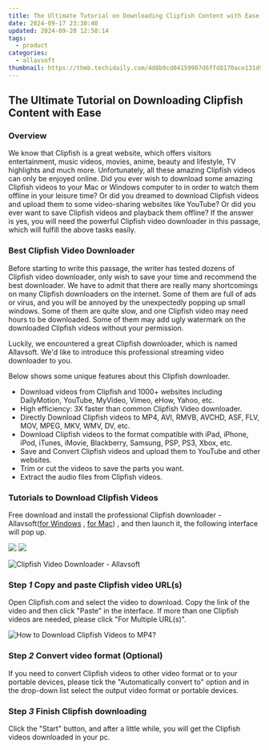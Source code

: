 ```yaml
---
title: The Ultimate Tutorial on Downloading Clipfish Content with Ease
date: 2024-09-17 23:30:40
updated: 2024-09-20 12:58:14
tags:
  - product
categories:
  - allavsoft
thumbnail: https://thmb.techidaily.com/4d8b9cd04159907d6ffd8170ace131d919d2ce436fc15107daf1c967de0dbd7e.jpg
---
```


## The Ultimate Tutorial on Downloading Clipfish Content with Ease

### Overview

We know that Clipfish is a great website, which offers visitors entertainment, music videos, movies, anime, beauty and lifestyle, TV highlights and much more. Unfortunately, all these amazing Clipfish videos can only be enjoyed online. Did you ever wish to download some amazing Clipfish videos to your Mac or Windows computer to in order to watch them offline in your leisure time? Or did you dreamed to download Clipfish videos and upload them to some video-sharing websites like YouTube? Or did you ever want to save Clipfish videos and playback them offline? If the answer is yes, you will need the powerful Clipfish video downloader in this passage, which will fulfill the above tasks easily.

### Best Clipfish Video Downloader

Before starting to write this passage, the writer has tested dozens of Clipfish video downloader, only wish to save your time and recommend the best downloader. We have to admit that there are really many shortcomings on many Clipfish downloaders on the internet. Some of them are full of ads or virus, and you will be annoyed by the unexpectedly popping up small windows. Some of them are quite slow, and one Clipfish video may need hours to be downloaded. Some of them may add ugly watermark on the downloaded Clipfish videos without your permission.

Luckily, we encountered a great Clipfish downloader, which is named Allavsoft. We'd like to introduce this professional streaming video downloader to you.

Below shows some unique features about this Clipfish downloader.

* Download videos from Clipfish and 1000+ websites including DailyMotion, YouTube, MyVideo, Vimeo, eHow, Yahoo, etc.
* High efficiency: 3X faster than common Clipfish Video downloader.
* Directly Download Clipfish videos to MP4, AVI, RMVB, AVCHD, ASF, FLV, MOV, MPEG, MKV, WMV, DV, etc.
* Download Clipfish videos to the format compatible with iPad, iPhone, iPod, iTunes, iMovie, Blackberry, Samsung, PSP, PS3, Xbox, etc.
* Save and Convert Clipfish videos and upload them to YouTube and other websites.
* Trim or cut the videos to save the parts you want.
* Extract the audio files from Clipfish videos.

### Tutorials to Download Clipfish Videos

Free download and install the professional Clipfish downloader - Allavsoft([for Windows](https://tools.techidaily.com/allavsoft/products/) , [for Mac](https://tools.techidaily.com/allavsoft/products/)) , and then launch it, the following interface will pop up.

[![](https://www.allavsoft.com/how-to/../images/how-to/free-download-win.jpg)](https://tools.techidaily.com/allavsoft/products/) [![](https://www.allavsoft.com/how-to/../images/how-to/free-download-mac.jpg)](https://tools.techidaily.com/allavsoft/products/)

![Clipfish Video Downloader - Allavsoft](https://www.allavsoft.com/how-to/../images/allavsoft/screen-shot-600.jpg)

### Step _1_ Copy and paste Clipfish video URL(s)

Open Clipfish.com and select the video to download. Copy the link of the video and then click "Paste" in the interface. If more than one Clipfish videos are needed, please click "For Multiple URL(s)".

![How to Download Clipfish Videos to MP4?](https://www.allavsoft.com/how-to/../images/how-to/clipfish-video-download/download-clipfish-video-mp4.jpg)

### Step _2_ Convert video format (Optional)

If you need to convert Clipfish videos to other video format or to your portable devices, please tick the "Automatically convert to" option and in the drop-down list select the output video format or portable devices.

### Step _3_ Finish Clipfish downloading

Click the "Start" button, and after a little while, you will get the Clipfish videos downloaded in your pc.

<ins class="adsbygoogle"
     style="display:block"
     data-ad-format="autorelaxed"
     data-ad-client="ca-pub-7571918770474297"
     data-ad-slot="1223367746"></ins>



<ins class="adsbygoogle"
     style="display:block"
     data-ad-client="ca-pub-7571918770474297"
     data-ad-slot="8358498916"
     data-ad-format="auto"
     data-full-width-responsive="true"></ins>
